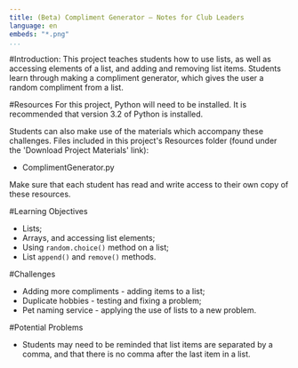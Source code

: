 ```yaml
---
title: (Beta) Compliment Generator — Notes for Club Leaders
language: en
embeds: "*.png"
...
```


#Introduction:
This project teaches students how to use lists, as well as accessing elements of a list, and adding and removing list items. Students learn through making a compliment generator, which gives the user a random compliment from a list.

#Resources
For this project, Python will need to be installed. It is recommended that version 3.2 of Python is installed.

Students can also make use of the materials which accompany these challenges. Files included in this project's Resources folder (found under the 'Download Project Materials' link):

+ ComplimentGenerator.py

Make sure that each student has read and write access to their own copy of these resources.

#Learning Objectives
+ Lists;
+ Arrays, and accessing list elements;
+ Using `random.choice()` method on a list;
+ List `append()` and `remove()` methods.

#Challenges
+ Adding more compliments - adding items to a list;
+ Duplicate hobbies - testing and fixing a problem;
+ Pet naming service - applying the use of lists to a new problem.

#Potential Problems

+ Students may need to be reminded that list items are separated by a comma, and that there is no comma after the last item in a list.


